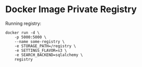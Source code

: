 # Docker Image Private Registry

Running registry:

```
docker run -d \
    -p 5000:5000 \
    --name some-registry \
    -e STORAGE_PATH=/registry \
    -e SETTINGS_FLAVOR=s3 \
    -e SEARCH_BACKEND=sqlalchemy \
    registry
```
